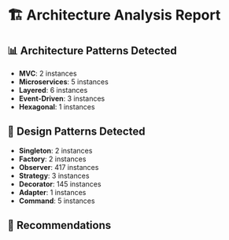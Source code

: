 # 🏗️ Architecture Analysis Report

## 📊 Architecture Patterns Detected

- **MVC**: 2 instances
- **Microservices**: 5 instances  
- **Layered**: 6 instances
- **Event-Driven**: 3 instances
- **Hexagonal**: 1 instances

## 🎨 Design Patterns Detected

- **Singleton**: 2 instances
- **Factory**: 2 instances
- **Observer**: 417 instances
- **Strategy**: 3 instances
- **Decorator**: 145 instances
- **Adapter**: 1 instances
- **Command**: 5 instances

## 🎯 Recommendations


